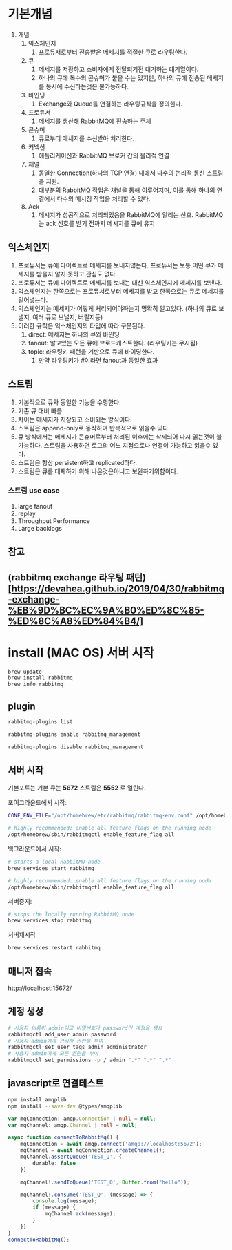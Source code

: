 # 기본개념 
1. 개념
    1. 익스체인지
        1. 프로듀서로부터 전송받은 메세지를 적절한 큐로 라우팅한다.
    1. 큐
        1. 메세지를 저장하고 소비자에게 전달되기전 대기하는 대기열이다. 
        1. 하나의 큐에 복수의 콘슈머가 붙을 수는 있지만, 하나의 큐에 전송된 메세지를 동시에 수신하는것은 불가능하다.
    1. 바인딩
        1. Exchange와 Queue를 연결하는 라우팅규칙을 정의힌다.        
    1. 프로듀서  
        1. 메세지를 생산해 RabbitMQ에 전송하는 주체        
    1. 콘슈머
        1. 큐로부터 메세지를 수신받아 처리한다. 
    1. 커넥션
        1. 애플리케이션과 RabbitMQ 브로커 간의 물리적 연결
    1. 채널
        1. 동일한 Connection(하나의 TCP 연결) 내에서 다수의 논리적 통신 스트림을 지원. 
        1. 대부분의 RabbitMQ 작업은 채널을 통해 이루어지며, 이를 통해 하나의 연결에서 다수의 메시징 작업을 처리할 수 있다.
    1.  Ack
        1. 메시지가 성공적으로 처리되었음을 RabbitMQ에 알리는 신호. RabbitMQ는 ack 신호를 받기 전까지 메시지를 큐에 유지

## 익스체인지 
1. 프로듀서는 큐에 다이렉트로 메세지를 보내지않는다. 프로듀서는 보통 어떤 큐가 메세지를 받을지 알지 못하고 관심도 없다.
1. 프로듀서는 큐에 다이렉트로 메세지를 보내는 대신 익스체인지에 메세지를 보낸다.
1. 익스체인지는 한쪽으로는 프로듀서로부터 메세지를 받고 한쪽으로는 큐로 메세지를 밀어넣는다.
1. 익스체인지는 메세지가 어떻게 처리되어야하는지 명확히 알고있다. (하나의 큐로 보낼지, 여러 큐로 보낼지, 버릴지등)
1. 이러한 규칙은 익스체인지의 타입에 따라 구분된다. 
    1. direct: 메세지는 하나의 큐와 바인딩
    1. fanout: 알고있는 모든 큐에 브로드캐스트한다. (라우팅키는 무시됨)
    1. topic: 라우팅키 패턴을 기반으로 큐에 바이딩한다. 
        1. 만약 라우팅키가 #이라면 fanout과 동일한 효과 

## 스트림
1. 기본적으로 큐와 동일한 기능을 수행한다. 
1. 기존 큐 대비 빠름 
1. 차이는 메세지가 저장되고 소비되는 방식이다.
1. 스트림은 append-only로 동작하며 반복적으로 읽을수 있다.
1. 큐 방식에서는 메세지가 콘슈머로부터 처리된 이후에는 삭제되어 다시 읽는것이 불가능하다. 스트림을 사용하면 로그의 어느 지점으로나 연결이 가능하고 읽을수 있다.
1. 스트림은 항상 persistent하고 replicated하다.
1. 스트림은 큐를 대체하기 위해 나온것은아니고 보완하기위함이다.

### 스트림 use case
1. large fanout
1. replay
1. Throughput Performance
1. Large backlogs

## 참고
(rabbitmq exchange 라우팅 패턴)[https://devahea.github.io/2019/04/30/rabbitmq-exchange-%EB%9D%BC%EC%9A%B0%ED%8C%85-%ED%8C%A8%ED%84%B4/]
---

# install (MAC OS) 서버 시작
```bash
brew update
brew install rabbitmq
brew info rabbitmq
```

## plugin
```bash 
rabbitmq-plugins list

rabbitmq-plugins enable rabbitmq_management

rabbitmq-plugins disable rabbitmq_management
```

## 서버 시작 
기본포트는 기본 큐는 __5672__ 스트림은 __5552__ 로 열린다.

포어그라운드에서 시작:
```bash
CONF_ENV_FILE="/opt/homebrew/etc/rabbitmq/rabbitmq-env.conf" /opt/homebrew/opt/rabbitmq/sbin/rabbitmq-server

# highly recommended: enable all feature flags on the running node
/opt/homebrew/sbin/rabbitmqctl enable_feature_flag all
```

백그라운드에서 시작:
```bash
# starts a local RabbitMQ node
brew services start rabbitmq

# highly recommended: enable all feature flags on the running node
/opt/homebrew/sbin/rabbitmqctl enable_feature_flag all
```

서버중지:
```bash
# stops the locally running RabbitMQ node
brew services stop rabbitmq
```

서버재시작 
```bash
brew services restart rabbitmq
```

## 매니저 접속
http://localhost:15672/

## 계정 생성
```bash
# 사용자 이름이 admin이고 비밀번호가 password인 계정을 생성
rabbitmqctl add_user admin password
# 사용자 admin에게 관리자 권한을 부여
rabbitmqctl set_user_tags admin administrator
# 사용자 admin에게 모든 권한을 부여
rabbitmqctl set_permissions -p / admin ".*" ".*" ".*"
```

## javascript로 연결테스트 
```bash
npm install amqplib 
npm install --save-dev @types/amqplib  
```

```typescript
var mqConnection: amqp.Connection | null = null;
var mqChannel: amqp.Channel | null = null;

async function connectToRabbitMq() {
    mqConnection = await amqp.connect('amqp://localhost:5672');
    mqChannel = await mqConnection.createChannel();
    mqChannel.assertQueue('TEST_Q', {
        durable: false
    })

    mqChannel!.sendToQueue('TEST_Q', Buffer.from("hello"));

    mqChannel!.consume('TEST_Q', (message) => {
        console.log(message);
        if (message) {
            mqChannel.ack(message);
        }
    })    
}
connectToRabbitMq();

```